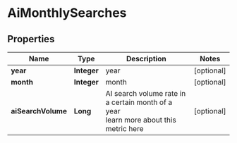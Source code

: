 # AiMonthlySearches


## Properties

| Name | Type | Description | Notes |
|------------ | ------------- | ------------- | -------------|
**year** | **Integer** | year |[optional]|
**month** | **Integer** | month |[optional]|
**aiSearchVolume** | **Long** | AI search volume rate in a certain month of a year<br>learn more about this metric here |[optional]|